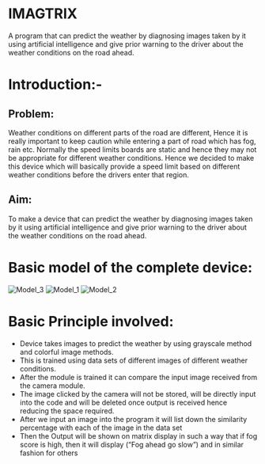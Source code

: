 # IMAGTRIX
A program that can predict the weather by diagnosing images taken by it using artificial intelligence and give prior warning to the driver about the weather conditions on the road ahead. ​

# Introduction:-
## Problem:
Weather conditions on different parts of the road are different, Hence it is really important to keep caution while entering a part of road which has fog, rain etc. Normally the speed limits boards are static and hence they may not be appropriate for different weather conditions. Hence we decided to make this device which will basically provide a speed limit based on different weather conditions before the drivers enter that region.

## Aim:
To make a device that can predict the weather by diagnosing images taken by it using artificial intelligence and give prior warning to the driver about the weather conditions on the road ahead. ​

# Basic model of the complete device:
![Model_3](https://user-images.githubusercontent.com/95899338/213619782-a398e2b6-5815-458e-9501-e2c32ca1ff6d.jpg)
![Model_1](https://user-images.githubusercontent.com/95899338/213619774-0526c637-4723-4ecc-b595-93993f7064d3.png)
![Model_2](https://user-images.githubusercontent.com/95899338/213619799-7e2bd620-d256-4432-a2b5-b8e4441359e2.png)

# Basic Principle involved: 
- Device takes images to predict the weather by using grayscale method and colorful image methods. 
- This is trained using data sets of different images of different weather conditions. 
- After the module is trained it can compare the input image received from the camera module.  
- The image clicked by the camera will not be stored, will be directly input into the code and will be deleted once output is received hence reducing the space required. 
- After we input an image into the program it will list down the similarity percentage with each of the image in the data set  
- Then the Output will be shown on matrix display in such a way that if fog score is high, then it will display (“Fog ahead go slow”) and in similar fashion for others
